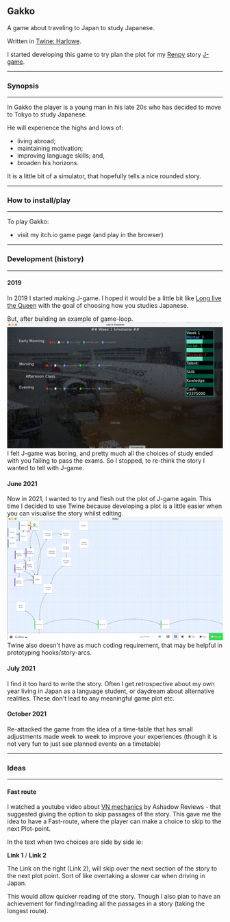 ## Gakko ##

A game about traveling to Japan to study Japanese.

Written in [Twine: Harlowe](https://twine2.neocities.org/).

I started developing this game to try plan the plot for my [Renpy](https://www.renpy.org/doc/html/) story [J-game](https://github.com/SG-mancer/J-game). 


---
### Synopsis ###
---

In Gakko the player is a young man in his late 20s who has decided to move to Tokyo to study Japanese.

He will experience the highs and lows of:
* living abroad;
* maintaining motivation;
* improving language skills; and,
* broaden his horizons.

It is a little bit of a simulator, that hopefully tells a nice rounded story.


---
### How to install/play ##
---

To play Gakko:
* visit my itch.io game page (and play in the browser)


---
### Development (history) ###
---

#### 2019 ####
In 2019 I started making J-game. I hoped it would be a little bit like [Long live the Queen](https://games.renpy.org/game/long-live-the-queen) with the goal of choosing how you studies Japanese. 

But, after building an example of game-loop.
![J-game screenshot](j-game.png)
I felt J-game was boring, and pretty much all the choices of study ended with you failing to pass the exams. So I stopped, to re-think the story I wanted to tell with J-game.

#### June 2021 ####
Now in 2021, I wanted to try and flesh out the plot of J-game again. This time I decided to use Twine because developing a plot is a little easier when you can visualise the story whilst editing.
![Twine editor screenshot](twine.png)
Twine also doesn't have as much coding requirement, that may be helpful in prototyping hooks/story-arcs.

#### July 2021 ####
I find it too hard to write the story. Often I get retrospective about my own year living in Japan as a language student, or daydream about alternative realities. These don't lead to any meaningful game plot etc.

#### October 2021 ####
Re-attacked the game from the idea of a time-table that has small adjustments made week to week to improve your experiences (though it is not very fun to just see planned events on a timetable)


---
### Ideas ###
---

#### Fast route ####
I watched a youtube video about [VN mechanics](https://youtu.be/SyAbYoC__ek?t=285) by Ashadow Reviews - that suggested giving the option to skip passages of the story. This gave me the idea to have a Fast-route, where the player can make a choice to skip to the next Plot-point.

In the text when two choices are side by side ie:

**Link 1** / **Link 2**

The Link on the right (Link 2), will skip over the next section of the story to the next plot point. Sort of like overtaking a slower car when driving in Japan.

This would allow quicker reading of the story. Though I also plan to have an achievement for finding/reading all the passages in a story (taking the longest route).